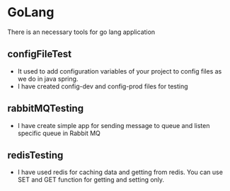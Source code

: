 # GoLang
There is an necessary tools for go lang application

## configFileTest
* It used to add configuration variables of your project to config files as we do in java spring.
* I have created config-dev and config-prod files for testing

## rabbitMQTesting
* I have create simple app for sending message to queue and listen specific queue in Rabbit MQ


## redisTesting
* I have used redis for caching data and getting from redis. You can use SET and GET function for getting and setting only.


